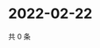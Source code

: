 # 2022-02-22

共 0 条

<!-- BEGIN WEIBO -->
<!-- 最后更新时间 Tue Feb 22 2022 16:11:54 GMT+0800 (China Standard Time) -->

<!-- END WEIBO -->
